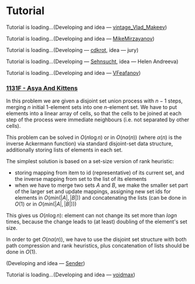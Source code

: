 # Tutorial

Tutorial is loading...(Developing and idea — [vintage_Vlad_Makeev](https://codeforces.com/profile/vintage_Vlad_Makeev "Master vintage_Vlad_Makeev"))

 Tutorial is loading...(Developing and idea — [MikeMirzayanov](https://codeforces.com/profile/MikeMirzayanov "Headquarters, MikeMirzayanov"))

 Tutorial is loading...(Developing — [cdkrot](https://codeforces.com/profile/cdkrot "Grandmaster cdkrot"), idea — jury)

 Tutorial is loading...(Developing — [Sehnsucht](https://codeforces.com/profile/Sehnsucht "Master Sehnsucht"), idea — Helen Andreeva)

 Tutorial is loading...(Developing and idea — [VFeafanov](https://codeforces.com/profile/VFeafanov "Candidate Master VFeafanov"))

 
### [1131F - Asya And Kittens](../problems/F._Asya_And_Kittens.md "Codeforces Round 541 (Div. 2)")

In this problem we are given a disjoint set union process with $n - 1$ steps, merging $n$ initial 1-element sets into one $n$-element set. We have to put elements into a linear array of cells, so that the cells to be joined at each step of the process were immediate neighbours (i.e. not separated by other cells).

This problem can be solved in $O(n\log n)$ or in $O(n\alpha(n))$ (where $\alpha(n)$ is the inverse Ackermann function) via standard disjoint-set data structure, additionally storing lists of elements in each set. 

The simplest solution is based on a set-size version of rank heuristic: 

* storing mapping from item to id (representative) of its current set, and the inverse mapping from set to the list of its elements
* when we have to merge two sets $A$ and $B$, we make the smaller set part of the larger set and update mappings, assigning new set ids for elements in $O(min(|A|, |B|))$ and concatenating the lists (can be done in $O(1)$ or in $O(min(|A|, |B|))$)

This gives us $O(n\log n)$: element can not change its set more than $log n$ times, because the change leads to (at least) doubling of the element's set size.

In order to get $O(n\alpha(n))$, we have to use the disjoint set structure with both path compression and rank heuristics, plus concatenation of lists should be done in $O(1)$.

(Developing and idea — [Sender](https://codeforces.com/profile/Sender "Expert Sender"))

 Tutorial is loading...(Developing and idea — [voidmax](https://codeforces.com/profile/voidmax "Master voidmax"))

